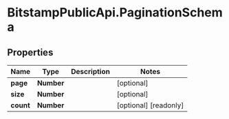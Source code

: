 # BitstampPublicApi.PaginationSchema

## Properties

Name | Type | Description | Notes
------------ | ------------- | ------------- | -------------
**page** | **Number** |  | [optional] 
**size** | **Number** |  | [optional] 
**count** | **Number** |  | [optional] [readonly] 


